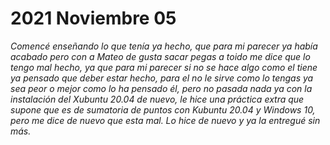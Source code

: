 # 2021 Noviembre 05

*Comencé enseñando lo que tenía ya hecho, que para mi parecer ya había acabado pero con a Mateo de gusta sacar pegas a toido me dice que lo tengo mal hecho, ya que para mi parecer si no se hace algo como el tiene ya pensado que deber estar hecho, para el no le sirve como lo tengas ya sea peor o mejor como lo ha pensado él, pero no pasada nada ya con la instalación del Xubuntu 20.04 de nuevo, le hice una práctica extra que supone que es de sumatoria de puntos con Kubuntu 20.04 y Windows 10, pero me dice de nuevo que esta mal. Lo hice de nuevo y ya la entregué sin más.*